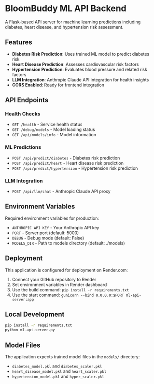 # BloomBuddy ML API Backend

A Flask-based API server for machine learning predictions including diabetes, heart disease, and hypertension risk assessment.

## Features

- **Diabetes Risk Prediction**: Uses trained ML model to predict diabetes risk
- **Heart Disease Prediction**: Assesses cardiovascular risk factors
- **Hypertension Prediction**: Evaluates blood pressure and related risk factors
- **LLM Integration**: Anthropic Claude API integration for health insights
- **CORS Enabled**: Ready for frontend integration

## API Endpoints

### Health Checks
- `GET /health` - Service health status
- `GET /debug/models` - Model loading status
- `GET /api/models/info` - Model information

### ML Predictions
- `POST /api/predict/diabetes` - Diabetes risk prediction
- `POST /api/predict/heart` - Heart disease risk prediction
- `POST /api/predict/hypertension` - Hypertension risk prediction

### LLM Integration
- `POST /api/llm/chat` - Anthropic Claude API proxy

## Environment Variables

Required environment variables for production:

- `ANTHROPIC_API_KEY` - Your Anthropic API key
- `PORT` - Server port (default: 5000)
- `DEBUG` - Debug mode (default: False)
- `MODELS_DIR` - Path to models directory (default: ./models)

## Deployment

This application is configured for deployment on Render.com:

1. Connect your GitHub repository to Render
2. Set environment variables in Render dashboard
3. Use the build command: `pip install -r requirements.txt`
4. Use the start command: `gunicorn --bind 0.0.0.0:$PORT ml-api-server:app`

## Local Development

```bash
pip install -r requirements.txt
python ml-api-server.py
```

## Model Files

The application expects trained model files in the `models/` directory:
- `diabetes_model.pkl` and `diabetes_scaler.pkl`
- `heart_disease_model.pkl` and `heart_scaler.pkl`
- `hypertension_model.pkl` and `hyper_scaler.pkl`
